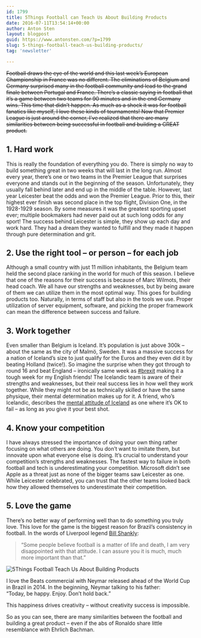 ```yaml
---
id: 1799
title: 5Things Football can Teach Us About Building Products
date: 2016-07-11T13:54:14+00:00
author: Anton Sten
layout: blogpost
guid: https://www.antonsten.com/?p=1799
slug: 5-things-football-teach-us-building-products/
tag: 'newsletter'

---
```

~~Football draws the eye of the world and this last week’s European Championship in France was no different. The eliminations of Belgium and Germany surprised many in the football community and lead to the grand finale between Portugal and France. There’s a classic saying in football that it’s a game between two teams for 90 minutes and in the end Germany wins. This time that didn’t happen. As much as a shock it was for football fanatics like myself, I love these kinds of tournaments! Now that Premier League is just around the corner, I’ve realized that there are many similarities between being successful in football and building a GREAT product.~~

## 1. Hard work

This is really the foundation of everything you do. There is simply no way to build something great in two weeks that will last in the long run. Almost every year, there’s one or two teams in the Premier League that surprises everyone and stands out in the beginning of the season. Unfortunately, they usually fall behind later and end up in the middle of the table. However, last year Leicester beat the odds and won the Premier League. Prior to this, their highest ever finish was second place in the top flight, Division One, in the 1928-1929 season. By some measures it was the greatest sporting upset ever; multiple bookmakers had never paid out at such long odds for any sport! The success behind Leicester is simple, they show up each day and work hard. They had a dream they wanted to fulfill and they made it happen through pure determination and grit.

## 2. Use the right tool &#8211; or person &#8211; for each job

Although a small country with just 11 million inhabitants, the Belgium team held the second place ranking in the world for much of this season. I believe that one of the reasons for their success is because of Marc Wilmots, their head coach. We all have our strengths and weaknesses, but by being aware of them we can utilize them in the most optimal way. This goes for building products too. Naturally, in terms of staff but also in the tools we use. Proper utilization of server equipment, software, and picking the proper framework can mean the difference between success and failure.

## 3. Work together

Even smaller than Belgium is Iceland. It’s population is just above 300k &#8211; about the same as the city of Malmö, Sweden. It was a massive success for a nation of Iceland’s size to just qualify for the Euros and they even did it by beating Holland (twice!). So imagine the surprise when they got through to round 16 and beat England &#8211; ironically same week as <a href="https://twitter.com/hashtag/Brexit?src=hash" target="_blank">#brexit</a> making it a tough week for my English friends! The Icelandic team is aware of their strengths and weaknesses, but their real success lies in how well they work together. While they might not be as technically skilled or have the same physique, their mental determination makes up for it. A friend, who’s Icelandic, describes the <a href="http://www.svt.se/opinion/kaxig-behover-inte-vara-ett-skallsord" target="_blank">mental attitude of Iceland</a> as one where it’s OK to fail &#8211; as long as you give it your best shot.

## 4. Know your competition

I have always stressed the importance of doing your own thing rather focusing on what others are doing. You don’t want to imitate them, but innovate upon what everyone else is doing. It’s crucial to understand your competition’s strengths and weaknesses. The fastest way to failure in both football and tech is underestimating your competition. Microsoft didn’t see Apple as a threat just as none of the bigger teams saw Leicester as one. While Leicester celebrated, you can trust that the other teams looked back how they allowed themselves to underestimate their competition.

## 5. Love the game

There’s no better way of performing well than to do something you truly love. This love for the game is the biggest reason for Brazil’s consistency in football. In the words of Liverpool legend <a href="https://en.wikipedia.org/wiki/Bill_Shankly" target="_blank">Bill Shankly</a>:

> “Some people believe football is a matter of life and death, I am very disappointed with that attitude. I can assure you it is much, much more important than that.”

![5Things Football Teach Us About Building Products](../images/pablo-2-1024x512.png)

I love the Beats commercial with Neymar released ahead of the World Cup in Brazil in 2014. In the beginning, Neymar talking to his father: <br>“Today, be happy. Enjoy. Don’t hold back.”

This happiness drives creativity &#8211; without creativity success is impossible.



So as you can see, there are many similarities between the football and building a great product &#8211; even if the abs of Ronaldo share little resemblance with Ehrlich Bachman.
